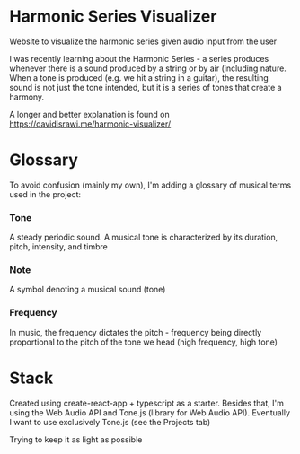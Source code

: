 # Harmonic Series Visualizer

Website to visualize the harmonic series given audio input from the user

I was recently learning about the Harmonic Series - a series produces whenever there is a sound produced by a string or by air (including nature. When a tone is produced (e.g. we hit a string in a guitar), the resulting sound is not just the tone intended, but it is a series of tones that create a harmony.

A longer and better explanation is found on https://davidisrawi.me/harmonic-visualizer/

# Glossary

To avoid confusion (mainly my own), I'm adding a glossary of musical terms used in the project:

### Tone

A steady periodic sound. A musical tone is characterized by its duration, pitch, intensity, and timbre

### Note

A symbol denoting a musical sound (tone)

### Frequency

In music, the frequency dictates the pitch - frequency being directly proportional to the pitch of the tone we head (high frequency, high tone)

# Stack

Created using create-react-app + typescript as a starter. Besides that, I'm using the Web Audio API and Tone.js (library for Web Audio API). Eventually I want to use exclusively Tone.js (see the Projects tab)

Trying to keep it as light as possible
